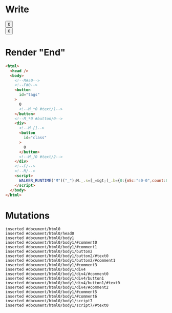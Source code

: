 # Write
  <!--M#s0--><!--F#0--><button id=tags>0<!--M_*0 #text/1--></button><!--M_*0 #button/0--><div><!--M_[1--><button id=class>0</button><!--M_]0 #text/2--></div><!--F/--><!--M/--><script>WALKER_RUNTIME("M")("_");M._.s=[_=>(_.b={0:{m5c:"s0-0",count:0,"#text/2!":_.a={}},1:_.a})];M._.e=[0,"$compat_setScope",0,"packages/translator-interop/src/__tests__/fixtures/interop-nested-class-to-tags/components/tags-layout.marko_0_count"];M._.d=1;M._.w();$MC=(window.$MC||[]).concat({"w":[["s0",0,{},{"f":1}]],"t":["packages/translator-interop/src/__tests__/fixtures/interop-nested-class-to-tags/template.marko"]})</script>


# Render "End"
```html
<html>
  <head />
  <body>
    <!--M#s0-->
    <!--F#0-->
    <button
      id="tags"
    >
      0
      <!--M_*0 #text/1-->
    </button>
    <!--M_*0 #button/0-->
    <div>
      <!--M_[1-->
      <button
        id="class"
      >
        0
      </button>
      <!--M_]0 #text/2-->
    </div>
    <!--F/-->
    <!--M/-->
    <script>
      WALKER_RUNTIME("M")("_");M._.s=[_=&gt;(_.b={0:{m5c:"s0-0",count:0,"#text/2!":_.a={}},1:_.a})];M._.e=[0,"$compat_setScope",0,"packages/translator-interop/src/__tests__/fixtures/interop-nested-class-to-tags/components/tags-layout.marko_0_count"];M._.d=1;M._.w();$MC=(window.$MC||[]).concat({"w":[["s0",0,{},{"f":1}]],"t":["packages/translator-interop/src/__tests__/fixtures/interop-nested-class-to-tags/template.marko"]})
    </script>
  </body>
</html>
```

# Mutations
```
inserted #document/html0
inserted #document/html0/head0
inserted #document/html0/body1
inserted #document/html0/body1/#comment0
inserted #document/html0/body1/#comment1
inserted #document/html0/body1/button2
inserted #document/html0/body1/button2/#text0
inserted #document/html0/body1/button2/#comment1
inserted #document/html0/body1/#comment3
inserted #document/html0/body1/div4
inserted #document/html0/body1/div4/#comment0
inserted #document/html0/body1/div4/button1
inserted #document/html0/body1/div4/button1/#text0
inserted #document/html0/body1/div4/#comment2
inserted #document/html0/body1/#comment5
inserted #document/html0/body1/#comment6
inserted #document/html0/body1/script7
inserted #document/html0/body1/script7/#text0
```
